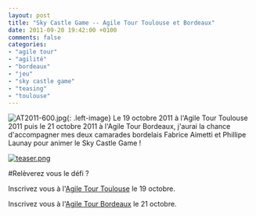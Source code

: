 ```yaml
---
layout: post
title: "Sky Castle Game -- Agile Tour Toulouse et Bordeaux"
date: 2011-09-20 19:42:00 +0100
comments: false
categories: 
- "agile tour"
- "agilité"
- "bordeaux"
- "jeu"
- "sky castle game"
- "teasing"
- "toulouse"
---
```

![AT2011-600.jpg](https://blog-img.crafting-labs.fr/logo/.AT2011_600_s.jpg){: .left-image}
Le 19 octobre 2011 à l'Agile Tour Toulouse 2011 puis le 21 octobre 2011 à l'Agile Tour Bordeaux, j'aurai la chance d'accompagner mes deux camarades bordelais Fabrice Aimetti et Phillipe Launay pour animer le Sky Castle Game !


[![teaser.png](https://blog-img.crafting-labs.fr/Sky_Castle_Game/.teaser_m.jpg)
](https://blog-img.crafting-labs.fr/Sky_Castle_Game/teaser.png)

#Relèverez vous le défi ?

Inscrivez vous à l'[Agile Tour Toulouse](http://agiletoulouse.org/web/at_toulouse/12-inscription.php) le 19 octobre.

Inscrivez vous à l'[Agile Tour Bordeaux](http://okiwi.us2.list-manage2.com/subscribe?u=a4d1a3f99207e082741497f33&id=1618aed8ed) le 21 octobre.


